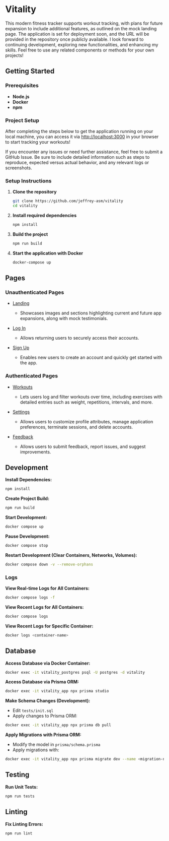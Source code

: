 # Vitality

This modern fitness tracker supports workout tracking, with plans for future expansion to include additional features, as outlined on the mock landing page. The application is set for deployment soon, and the URL will be provided in the repository once publicly available. I look forward to continuing development, exploring new functionalities, and enhancing my skills. Feel free to use any related components or methods for your own projects!

## Getting Started

### Prerequisites

- **Node.js**
- **Docker**
- **npm**

### Project Setup

After completing the steps below to get the application running on your local machine, you can access it via [http://localhost:3000](http://localhost:3000) in your browser to start tracking your workouts!

If you encounter any issues or need further assistance, feel free to submit a GitHub Issue. Be sure to include detailed information such as steps to reproduce, expected versus actual behavior, and any relevant logs or screenshots.

### Setup Instructions

1. **Clone the repository**

   ```bash
   git clone https://github.com/jeffrey-asm/vitality
   cd vitality
   ```

2. **Install required dependencies**

   ```bash
   npm install
   ```

3. **Build the project**

   ```bash
   npm run build
   ```

4. **Start the application with Docker**

   ```bash
   docker-compose up
   ```

## Pages

### Unauthenticated Pages

- [Landing](http://localhost:3000/)
  - Showcases images and sections highlighting current and future app expansions, along with mock testimonials.

- [Log In](http://localhost:3000/login)
  - Allows returning users to securely access their accounts.

- [Sign Up](http://localhost:3000/signup)
  - Enables new users to create an account and quickly get started with the app.

### Authenticated Pages

- [Workouts](http://localhost:3000/home/workouts)
  - Lets users log and filter workouts over time, including exercises with detailed entries such as weight, repetitions, intervals, and more.

- [Settings](http://localhost:3000/home/settings)
  - Allows users to customize profile attributes, manage application preferences, terminate sessions, and delete accounts.

- [Feedback](http://localhost:3000/home/feedback)
  - Allows users to submit feedback, report issues, and suggest improvements.

## Development

**Install Dependencies:**

```bash
npm install
```

**Create Project Build:**

```bash
npm run build
```

**Start Development:**

```bash
docker compose up
```

**Pause Development:**

```bash
docker compose stop
```

**Restart Development (Clear Containers, Networks, Volumes):**

```bash
docker compose down -v --remove-orphans
```

### Logs

**View Real-time Logs for All Containers:**

```bash
docker compose logs -f
```

**View Recent Logs for All Containers:**

```bash
docker compose logs
```

**View Recent Logs for Specific Container:**

```bash
docker logs <container-name>
```

## Database

**Access Database via Docker Container:**

```bash
docker exec -it vitality_postgres psql -U postgres -d vitality
```

**Access Database via Prisma ORM:**

```bash
docker exec -it vitality_app npx prisma studio
```

**Make Schema Changes (Development):**

- Edit `tests/init.sql`
- Apply changes to Prisma ORM:

```bash
docker exec -it vitality_app npx prisma db pull
```

**Apply Migrations with Prisma ORM:**

- Modify the model in `prisma/schema.prisma`
- Apply migrations with:

```bash
docker exec -it vitality_app npx prisma migrate dev --name <migration-name>
```

## Testing

**Run Unit Tests:**

```bash
npm run tests
```

## Linting

**Fix Linting Errors:**

```bash
npm run lint
```
